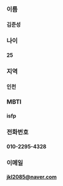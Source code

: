 ### 이름
#### 김준성

### 나이
#### 25

### 지역
#### 인천

### MBTI
#### isfp

### 전화번호
#### 010-2295-4328

### 이메일
#### jkl2085@naver.com



